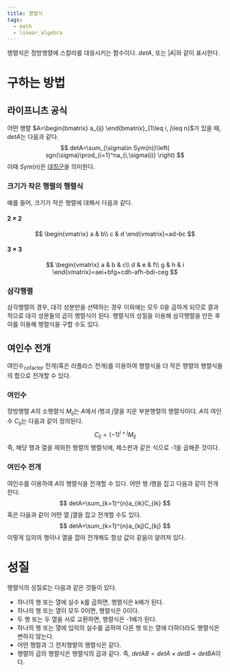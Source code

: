```yaml
---
title: 행렬식
tags:
  - math
  - linear_algebra
---
```

행렬식은 정방행렬에 스칼라를 대응시키는 함수이다. $detA$, 또는 $|A|$와 같이 표시한다.

# 구하는 방법
## 라이프니츠 공식
어떤 행렬 $A=\begin{bmatrix} a_{ij} \end{bmatrix}_{1\leq i, j\leq n}$가 있을 때, $detA$는 다음과 같다.
$$
detA=\sum_{\sigma\in Sym(n)}\left( sgn(\sigma)\prod_{i=1}^na_{i,\sigma(i)} \right)
$$
이때 $Sym(n)$은 [대칭군](https://ko.wikipedia.org/wiki/%EB%8C%80%EC%B9%AD%EA%B5%B0_(%EA%B5%B0%EB%A1%A0))을 의미한다.

### 크기가 작은 행렬의 행렬식
예를 들어, 크기가 작은 행렬에 대해서 다음과 같다.
#### $2\times 2$
$$
\begin{vmatrix}
a & b\\
c & d
\end{vmatrix}=ad-bc
$$
#### $3\times 3$
$$
\begin{vmatrix}
a & b & c\\
d & e & f\\
g & h & i
\end{vmatrix}=aei+bfg+cdh-afh-bdi-ceg
$$

### 삼각행렬
삼각행렬의 경우, 대각 성분만을 선택하는 경우 이외에는 모두 0을 곱하게 되므로 결과적으로 대각 성분들의 곱이 행렬식이 된다. 행렬식의 성질을 이용해 삼각행렬을 만든 후 이를 이용해 행렬식을 구할 수도 있다.

## 여인수 전개
여인수<sub>cofactor</sub> 전개(혹은 라플라스 전개)를 이용하여 행렬식을 더 작은 행렬의 행렬식들의 합으로 전개할 수 있다.

### 여인수
정방행렬 $A$의 소행렬식 $M_{ij}$는 $A$에서 $i$행과 $j$열을 지운 부분행렬의 행렬식이다. $A$의 여인수 $C_{ij}$는 다음과 같이 정의된다. 
$$
C_{ij}=(-1)^{i+j}M_{ij}
$$
즉, 해당 행과 열을 제외한 행렬의 행렬식에, 체스판과 같은 식으로 -1을 곱해준 것이다.
### 여인수 전개
여인수를 이용하여 $A$의 행렬식을 전개할 수 있다. 어떤 행 $i$행을 잡고 다음과 같이 전개한다.
$$
detA=\sum_{k=1}^{n}a_{ik}C_{ik}
$$
혹은 다음과 같이 어떤 열 j열을 잡고 전개할 수도 있다.
$$
detA=\sum_{k=1}^{n}a_{kj}C_{kj}
$$
이렇게 임의의 행이나 열을 잡아 전개해도 항상 값이 같음이 알려져 있다.

# 성질
행렬식의 성질로는 다음과 같은 것들이 있다.
- 하나의 행 또는 열에 실수 k를 곱하면, 행렬식은 k배가 된다.
- 하나의 행 또는 열이 모두 0이면, 행렬식은 0이다.
- 두 행 또는 두 열을 서로 교환하면, 행렬식은 -1배가 된다.
- 하나의 행 또는 열에 임의의 실수를 곱하여 다른 행 또는 열에 더하더라도 행렬식은 변하지 않는다.
- 어떤 행렬과 그 전치행렬의 행렬식은 같다.
- 행렬의 곱의 행렬식은 행렬식의 곱과 같다. 즉, $detAB=detA\times detB=detBA$이다.
